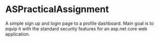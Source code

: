 # ASPracticalAssignment

A simple sign up and login page to a profile dashboard. 
Main goal is to equip it with the standard security features for an asp.net core web application.

